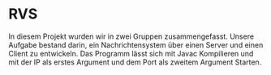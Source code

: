 # RVS
In diesem Projekt wurden wir in zwei Gruppen zusammengefasst. Unsere Aufgabe bestand darin, ein Nachrichtensystem über einen Server und einen Client zu entwickeln.
Das Programm lässt sich mit Javac Kompilieren und mit der IP als erstes Argument und dem Port als zweitem Argument Starten.
